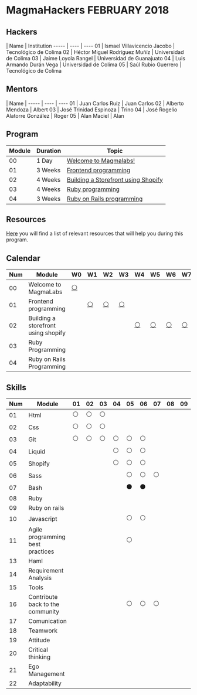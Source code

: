 # MagmaHackers FEBRUARY 2018

## Hackers

 | Name | Institution
----- | ---- | ----
01 | Ismael Villavicencio Jacobo | Tecnológico de Colima
02 | Héctor Miguel Rodríguez Muñíz | Universidad de Colima
03 | Jaime Loyola Rangel | Universidad de Guanajuato
04 | Luis Armando Durán Vega | Universidad de Colima
05 | Saúl Rubio Guerrero | Tecnológico de Colima

## Mentors
 | Name | 
----- | ---- | ---- 
01 | Juan Carlos Ruíz | Juan Carlos
02 | Alberto Mendoza | Albert
03 | José Trinidad Espinoza | Trino
04 | José Rogelio Alatorre González | Roger
05 | Alan Maciel | Alan

## Program

Module | Duration | Topic
----- | ---- | ----
00 | 1 Day | [Welcome to Magmalabs!](https://github.com/magma-labs/MagmaHackers/tree/master/module-00)
01 | 3 Weeks | [Frontend programming](https://github.com/magma-labs/MagmaHackers/blob/master/module-01)
02 | 4 Weeks | [Building a Storefront using Shopify](https://github.com/magma-labs/MagmaHackers/tree/master/module-02)
03 | 4 Weeks | [Ruby programming](https://github.com/magma-labs/MagmaHackers/tree/master/module-03)
04 | 3 Weeks | [Ruby on Rails programming](https://github.com/magma-labs/MagmaHackers/tree/master/module-03)

## Resources

[Here](https://github.com/magma-labs/MagmaHackers/blob/master/resources.md) you will find a list of relevant resources that will help you during this program.

## Calendar
     
Num | Module | W0 | W1 | W2 | W3 | W4 | W5 | W6 | W7 | W8 | W9 | W10 | W11 | W12 | W13 | W14 | W15 | W16
----- | ---- | ---- | ---- | ---- | ---- | ---- | ---- | ---- | ---- | ---- | ---- | ---- | ---- | ---- | ---- | ---- | ---- | ----
00 | Welcome to MagmaLabs  | [:white_circle:](https://github.com/magma-labs/MagmaHackers/tree/master/module-00)| |  | | |  |  | | |  |  | | |  |  | | 
01 | Frontend programming | | [:white_circle:](https://github.com/magma-labs/MagmaHackers/tree/master/module-01/week-01) | [:white_circle:](https://github.com/magma-labs/MagmaHackers/blob/master/module-01/week-02) | [:white_circle:](https://github.com/magma-labs/MagmaHackers/tree/master/module-01/week-03) | |  |  | | |  |  | | |  | | | |
02 | Building a storefront using shopify | | | |  | [:white_circle:](https://github.com/magma-labs/MagmaHackers/tree/master/module-02/week-01) | [:white_circle:](https://github.com/magma-labs/MagmaHackers/tree/master/module-02/week-02) | [:white_circle:](https://github.com/magma-labs/MagmaHackers/tree/master/module-02/week-03)  | [:white_circle:](https://github.com/magma-labs/MagmaHackers/tree/master/module-02/week-04) | |  |  | | |  |  | | 
03 | Ruby Programming |  |  | | |  |  | | | [:white_circle:](https://github.com/magma-labs/MagmaHackers/tree/master/module-03) | [:white_circle:](https://github.com/magma-labs/MagmaHackers/tree/master/module-03)  | [:white_circle:](https://github.com/magma-labs/MagmaHackers/tree/master/module-03) | [:large_blue_circle:](https://github.com/magma-labs/MagmaHackers/tree/master/module-03) |  |  | | |
04 | Ruby on Rails Programming |  |  | | |  |  | | |  ||  | | [:white_circle:]() | [:white_circle:]() |[:white_circle:]() | |

## Skills

Num | Module | 01 | 02 | 03 | 04 | 05 | 06 | 07 | 08 | 09 | 10 | 11 | 12 | 13 | 14 | 15 | 16
----- | ---- | ---- | ---- | ---- | ---- | ---- | ---- | ---- | ---- | ---- | ---- | ---- | ---- | ---- | ---- | ---- | ----
01 | Html | :white_circle:| :white_circle: |:white_circle: | |  |  | | |  |  | | |  |  | | 
02 | Css | :white_circle: | :white_circle: | :white_circle:| |  |  | | |  |  | | |  | | | |
03 | Git | :white_circle:| :white_circle:| :white_circle: | :white_circle: | :white_circle: | :white_circle:  | | |  |  | | |  |  | | 
04 | Liquid |  | | |  :white_circle: | :white_circle:  |  :white_circle: | |  |  | | |  |  | | 
05 | Shopify |  |  | | :white_circle: | :white_circle: | :white_circle: | | |  |  | | |  |  | | 
06 | Sass |  |  || | :white_circle: | :white_circle: | :white_circle: | |  |  | | |  | | | |
07 | Bash | | |  | | :black_circle: | :black_circle:  | | |  |  | | |  |  | | 
08 | Ruby|  | | |  |  | | |  |  | | |  |  | | 
09 | Ruby on rails |  | | |  |  | | |  |  | | |  |  | | 
10 | Javascript |  | | |  | :white_circle: | :white_circle: | |  |  | | |  |  | | 
11 | Agile programming best practices |  | | |  | :white_circle: | | |  |  | | |  |  | | 
13 | Haml |  | | |  |  | | |  |  | | |  |  | | 
14 | Requirement Analysis |  | | |  |  | | |  |  | | |  |  | | 
15 | Tools |  | | |  |  | | |  |  | | |  |  | | 
16 | Contribute back to the community |  | | |  | :white_circle: |  :white_circle:|  :white_circle:|  |  | | |  |  | | 
17 | Comunication |  | | |  |  | | |  |  | | |  |  | | 
18 | Teamwork |  | | |  |  | | |  |  | | |  |  | | 
19 | Attitude |  | | |  |  | | |  |  | | |  |  | | 
20 | Critical thinking |  | | |  |  | | |  |  | | |  |  | | 
21 | Ego Management |  | | |  |  | | |  |  | | |  |  | | 
22 | Adaptability |  | | |  |  | | |  |  | | |  |  | | 

